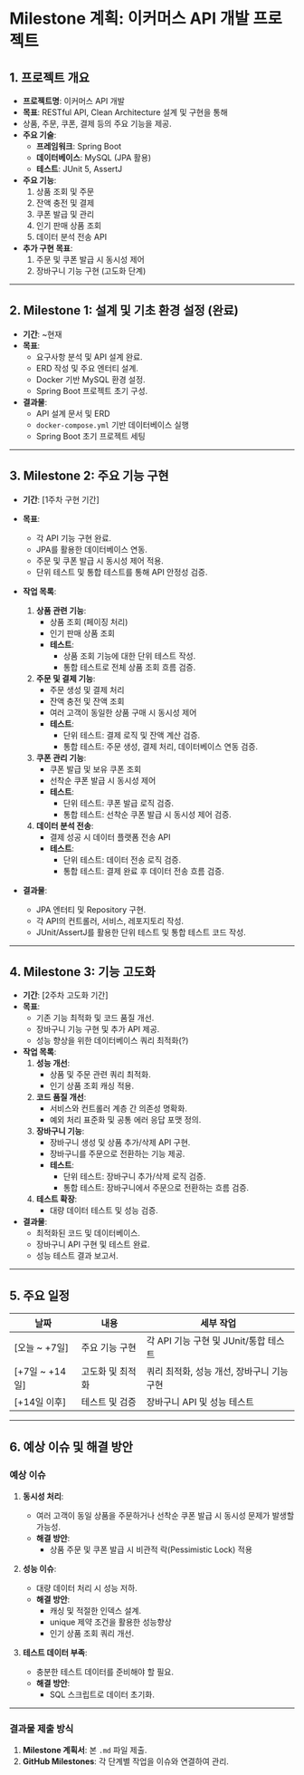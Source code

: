 # Milestone 계획: 이커머스 API 개발 프로젝트

## 1. 프로젝트 개요
- **프로젝트명**: 이커머스 API 개발
- **목표**: RESTful API, Clean Architecture 설계 및 구현을 통해
- 상품, 주문, 쿠폰, 결제 등의 주요 기능을 제공.
- **주요 기술**:
    - **프레임워크**: Spring Boot
    - **데이터베이스**: MySQL (JPA 활용)
    - **테스트**: JUnit 5, AssertJ
- **주요 기능**:
    1. 상품 조회 및 주문
    2. 잔액 충전 및 결제
    3. 쿠폰 발급 및 관리
    4. 인기 판매 상품 조회
    5. 데이터 분석 전송 API
- **추가 구현 목표**:
    1. 주문 및 쿠폰 발급 시 동시성 제어
    2. 장바구니 기능 구현 (고도화 단계)

---

## 2. Milestone 1: 설계 및 기초 환경 설정 (완료)
- **기간**: ~현재
- **목표**:
    - 요구사항 분석 및 API 설계 완료.
    - ERD 작성 및 주요 엔터티 설계.
    - Docker 기반 MySQL 환경 설정.
    - Spring Boot 프로젝트 초기 구성.
- **결과물**:
    - API 설계 문서 및 ERD
    - `docker-compose.yml` 기반 데이터베이스 실행
    - Spring Boot 초기 프로젝트 세팅

---

## 3. Milestone 2: 주요 기능 구현
- **기간**: [1주차 구현 기간]
- **목표**:
    - 각 API 기능 구현 완료.
    - JPA를 활용한 데이터베이스 연동. 
    - 주문 및 쿠폰 발급 시 동시성 제어 적용.
    - 단위 테스트 및 통합 테스트를 통해 API 안정성 검증.
 
- **작업 목록**:
    1. **상품 관련 기능**:
        - 상품 조회 (페이징 처리)
        - 인기 판매 상품 조회
        - **테스트**:
            - 상품 조회 기능에 대한 단위 테스트 작성.
            - 통합 테스트로 전체 상품 조회 흐름 검증.
    2. **주문 및 결제 기능**:
        - 주문 생성 및 결제 처리
        - 잔액 충전 및 잔액 조회
        - 여러 고객이 동일한 상품 구매 시 동시성 제어
        - **테스트**:
            - 단위 테스트: 결제 로직 및 잔액 계산 검증.
            - 통합 테스트: 주문 생성, 결제 처리, 데이터베이스 연동 검증.
    3. **쿠폰 관리 기능**:
        - 쿠폰 발급 및 보유 쿠폰 조회
        - 선착순 쿠폰 발급 시 동시성 제어
        - **테스트**:
            - 단위 테스트: 쿠폰 발급 로직 검증.
            - 통합 테스트: 선착순 쿠폰 발급 시 동시성 제어 검증.
    4. **데이터 분석 전송**:
        - 결제 성공 시 데이터 플랫폼 전송 API
        - **테스트**:
            - 단위 테스트: 데이터 전송 로직 검증.
            - 통합 테스트: 결제 완료 후 데이터 전송 흐름 검증.
- **결과물**:
    - JPA 엔터티 및 Repository 구현.
    - 각 API의 컨트롤러, 서비스, 레포지토리 작성.
    - JUnit/AssertJ를 활용한 단위 테스트 및 통합 테스트 코드 작성.

---

## 4. Milestone 3: 기능 고도화
- **기간**: [2주차 고도화 기간]
- **목표**:
    - 기존 기능 최적화 및 코드 품질 개선.
    - 장바구니 기능 구현 및 추가 API 제공.
    - 성능 향상을 위한 데이터베이스 쿼리 최적화(?)
- **작업 목록**:
    1. **성능 개선**:
        - 상품 및 주문 관련 쿼리 최적화.
        - 인기 상품 조회 캐싱 적용.
    2. **코드 품질 개선**:
        - 서비스와 컨트롤러 계층 간 의존성 명확화.
        - 예외 처리 표준화 및 공통 에러 응답 포맷 정의.
    3. **장바구니 기능**:
        - 장바구니 생성 및 상품 추가/삭제 API 구현.
        - 장바구니를 주문으로 전환하는 기능 제공.
        - **테스트**:
            - 단위 테스트: 장바구니 추가/삭제 로직 검증.
            - 통합 테스트: 장바구니에서 주문으로 전환하는 흐름 검증.
    4. **테스트 확장**:
        - 대량 데이터 테스트 및 성능 검증.
- **결과물**:
    - 최적화된 코드 및 데이터베이스.
    - 장바구니 API 구현 및 테스트 완료.
    - 성능 테스트 결과 보고서.

---

## 5. 주요 일정
| **날짜**                | **내용**                       | **세부 작업**                                  |
|-------------------------|-------------------------------|-----------------------------------------------|
| [오늘 ~ +7일]           | 주요 기능 구현                 | 각 API 기능 구현 및 JUnit/통합 테스트            |
| [+7일 ~ +14일]          | 고도화 및 최적화               | 쿼리 최적화, 성능 개선, 장바구니 기능 구현      |
| [+14일 이후]            | 테스트 및 검증                 | 장바구니 API 및 성능 테스트                    |

---

## 6. 예상 이슈 및 해결 방안
### 예상 이슈
1. **동시성 처리**:
    - 여러 고객이 동일 상품을 주문하거나 선착순 쿠폰 발급 시 동시성 문제가 발생할 가능성.
    - **해결 방안**:
        - 상품 주문 및 쿠폰 발급 시 비관적 락(Pessimistic Lock) 적용
        
2. **성능 이슈**:
    - 대량 데이터 처리 시 성능 저하.
    - **해결 방안**:
        - 캐싱 및 적절한 인덱스 설계.
        - unique 제약 조건을 활용한 성능향상
        - 인기 상품 조회 쿼리 개선.
3. **테스트 데이터 부족**:
    - 충분한 테스트 데이터를 준비해야 할 필요.
    - **해결 방안**:
        - SQL 스크립트로 데이터 초기화.

---

### 결과물 제출 방식
1. **Milestone 계획서**: 본 `.md` 파일 제출.
2. **GitHub Milestones**: 각 단계별 작업을 이슈와 연결하여 관리.